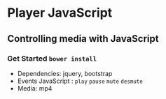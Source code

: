 ﻿# Player JavaScript #

## Controlling media with JavaScript ##

### Get Started `bower install` ###

* Dependencies: jquery, bootstrap
* Events JavaScript : `play` `pause` `mute` `desmute`
* Media: mp4